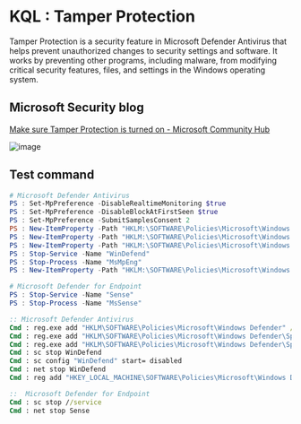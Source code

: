 # KQL : Tamper Protection 
Tamper Protection is a security feature in Microsoft Defender Antivirus that helps prevent unauthorized changes to security settings and software. It works by preventing other programs, including malware, from modifying critical security features, files, and settings in the Windows operating system.

## Microsoft Security blog

[Make sure Tamper Protection is turned on - Microsoft Community Hub](https://techcommunity.microsoft.com/t5/microsoft-defender-for-endpoint/make-sure-tamper-protection-is-turned-on/ba-p/2695568)

![image](https://user-images.githubusercontent.com/120234772/223905380-596a4966-d2d8-4340-ae7c-5263ecac5580.png)


## Test command
```PowerShell
# Microsoft Defender Antivirus
PS : Set-MpPreference -DisableRealtimeMonitoring $true
PS : Set-MpPreference -DisableBlockAtFirstSeen $true
PS : Set-MpPreference -SubmitSamplesConsent 2
PS : New-ItemProperty -Path "HKLM:\SOFTWARE\Policies\Microsoft\Windows Defender" -Name "DisableRealtimeMonitoring" -Value 1 -PropertyType DWORD -Force
PS : New-ItemProperty -Path "HKLM:\SOFTWARE\Policies\Microsoft\Windows Defender\Spynet" -Name "SpynetReporting" -Value 0 -PropertyType DWORD -Force
PS : New-ItemProperty -Path "HKLM:\SOFTWARE\Policies\Microsoft\Windows Defender\Spynet" -Name "SubmitSamplesConsent" -Value 2 -PropertyType DWORD -Force
PS : Stop-Service -Name "WinDefend"
PS : Stop-Process -Name "MsMpEng"
PS : New-ItemProperty -Path "HKLM:\SOFTWARE\Policies\Microsoft\Windows Defender" -Name DisableAntiSpyware -Value 1 -PropertyType DWORD -Force

# Microsoft Defender for Endpoint
PS : Stop-Service -Name "Sense"
PS : Stop-Process -Name "MsSense"
```
```cmd
:: Microsoft Defender Antivirus
Cmd : reg.exe add "HKLM\SOFTWARE\Policies\Microsoft\Windows Defender" /v "DisableRealtimeMonitoring" /t REG_DWORD /d 1 /f
Cmd : reg.exe add "HKLM\SOFTWARE\Policies\Microsoft\Windows Defender\Spynet" /v "SpynetReporting" /t REG_DWORD /d 0 /f
Cmd : reg.exe add "HKLM\SOFTWARE\Policies\Microsoft\Windows Defender\Spynet" /v "SubmitSamplesConsent" /t REG_DWORD /d 2 /f
Cmd : sc stop WinDefend
Cmd : sc config "WinDefend" start= disabled
Cmd : net stop WinDefend
Cmd : reg add "HKEY_LOCAL_MACHINE\SOFTWARE\Policies\Microsoft\Windows Defender" /v DisableAntiSpyware /t REG_DWORD /d 1 /f

::  Microsoft Defender for Endpoint
Cmd : sc stop //service
Cmd : net stop Sense 
```
